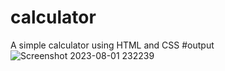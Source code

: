 # calculator
A simple calculator using HTML and CSS
#output
![Screenshot 2023-08-01 232239](https://github.com/Arinmishra/calculator/assets/126757186/8b6619fb-0044-4c14-ad96-aa109c7c65d6)
